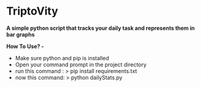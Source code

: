 <h1>TriptoVity</h1>

<b>A simple python script that tracks your daily task and represents them in bar graphs</b>

<b>How To Use? - </b>
* Make sure python and pip is installed
* Open your command prompt in the project directory
* run this command : > pip install requirements.txt
* now this command: > python dailyStats.py
